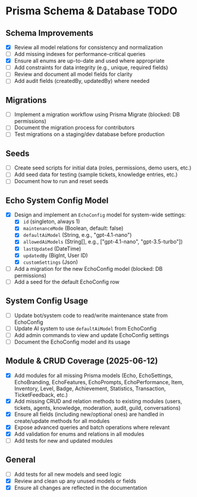 # Prisma Schema & Database TODO

## Schema Improvements

-   [x] Review all model relations for consistency and normalization
-   [ ] Add missing indexes for performance-critical queries
-   [x] Ensure all enums are up-to-date and used where appropriate
-   [ ] Add constraints for data integrity (e.g., unique, required fields)
-   [ ] Review and document all model fields for clarity
-   [ ] Add audit fields (createdBy, updatedBy) where needed

## Migrations

-   [ ] Implement a migration workflow using Prisma Migrate (blocked: DB permissions)
-   [ ] Document the migration process for contributors
-   [ ] Test migrations on a staging/dev database before production

## Seeds

-   [ ] Create seed scripts for initial data (roles, permissions, demo users, etc.)
-   [ ] Add seed data for testing (sample tickets, knowledge entries, etc.)
-   [ ] Document how to run and reset seeds

## Echo System Config Model

-   [x] Design and implement an `EchoConfig` model for system-wide settings:
    -   [x] `id` (singleton, always 1)
    -   [x] `maintenanceMode` (Boolean, default: false)
    -   [x] `defaultAiModel` (String, e.g., "gpt-4.1-nano")
    -   [x] `allowedAiModels` (String[], e.g., ["gpt-4.1-nano", "gpt-3.5-turbo"])
    -   [x] `lastUpdated` (DateTime)
    -   [x] `updatedBy` (BigInt, User ID)
    -   [x] `customSettings` (Json)
-   [ ] Add a migration for the new EchoConfig model (blocked: DB permissions)
-   [ ] Add a seed for the default EchoConfig row

## System Config Usage

-   [ ] Update bot/system code to read/write maintenance state from EchoConfig
-   [ ] Update AI system to use `defaultAiModel` from EchoConfig
-   [ ] Add admin commands to view and update EchoConfig settings
-   [ ] Document the EchoConfig model and its usage

## Module & CRUD Coverage (2025-06-12)

-   [x] Add modules for all missing Prisma models (Echo, EchoSettings, EchoBranding, EchoFeatures, EchoPrompts, EchoPerformance, Item, Inventory, Level, Badge, Achievement, Statistics, Transaction, TicketFeedback, etc.)
-   [x] Add missing CRUD and relation methods to existing modules (users, tickets, agents, knowledge, moderation, audit, guild, conversations)
-   [x] Ensure all fields (including new/optional ones) are handled in create/update methods for all modules
-   [x] Expose advanced queries and batch operations where relevant
-   [x] Add validation for enums and relations in all modules
-   [ ] Add tests for new and updated modules

## General

-   [ ] Add tests for all new models and seed logic
-   [x] Review and clean up any unused models or fields
-   [x] Ensure all changes are reflected in the documentation
